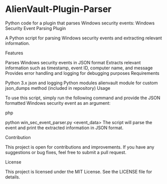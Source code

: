 # AlienVault-Plugin-Parser
Python code for a plugin that parses Windows security events:
Windows Security Event Parsing Plugin

A Python script for parsing Windows security events and extracting relevant information.

Features

Parses Windows security events in JSON format
Extracts relevant information such as timestamp, event ID, computer name, and message
Provides error handling and logging for debugging purposes
Requirements

Python 3.x
json and logging Python modules
alienvault module for custom json_dumps method (included in repository)
Usage

To use this script, simply run the following command and provide the JSON formatted Windows security event as an argument:

php
 
python win_sec_event_parser.py <event_data>
The script will parse the event and print the extracted information in JSON format.

Contribution

This project is open for contributions and improvements. If you have any suggestions or bug fixes, feel free to submit a pull request.

License

This project is licensed under the MIT License. See the LICENSE file for details.
